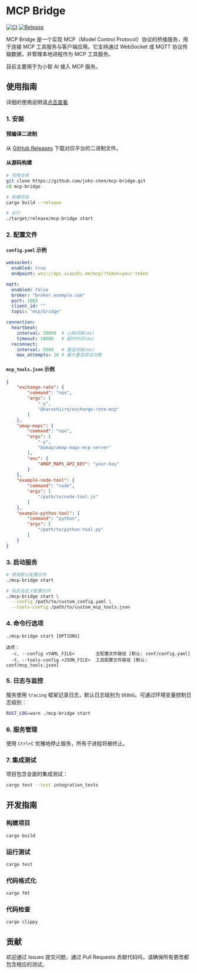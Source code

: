 # MCP Bridge

[![CI](https://github.com/johz-chen/mcp-bridge/actions/workflows/ci.yaml/badge.svg)](https://github.com/johz-chen/mcp-bridge/actions/workflows/ci.yaml)
[![Release](https://github.com/johz-chen/mcp-bridge/actions/workflows/release.yaml/badge.svg)](https://github.com/johz-chen/mcp-bridge/actions/workflows/release.yaml)

MCP Bridge 是一个实现 MCP（Model Control Protocol）协议的桥接服务，用于连接 MCP 工具服务与客户端应用。它支持通过 WebSocket 或 MQTT 协议传输数据，并管理本地进程作为 MCP 工具服务。

目前主要用于为小智 AI 接入 MCP 服务。


## 使用指南

详细的使用说明请[点击查看](https://github.com/johz-chen/mcp-bridge/issues/9)

### 1. 安装

#### 预编译二进制
从 [GitHub Releases](https://github.com/johz-chen/mcp-bridge/releases) 下载对应平台的二进制文件。

#### 从源码构建
```bash
# 克隆仓库
git clone https://github.com/johz-chen/mcp-bridge.git
cd mcp-bridge

# 构建项目
cargo build --release

# 运行
./target/release/mcp-bridge start
```

### 2. 配置文件

#### `config.yaml` 示例
```yaml
websocket:
  enabled: true
  endpoint: wss://api.xiaozhi.me/mcp/?token=your-token

mqtt:
  enabled: false
  broker: "broker.example.com"
  port: 1883
  client_id: ""
  topic: "mcp/bridge"

connection:
  heartbeat:
    interval: 30000  # 心跳间隔(ms)
    timeout: 10000   # 超时时间(ms)
  reconnect:
    interval: 5000   # 重连间隔(ms)
    max_attempts: 10 # 最大重连尝试次数
```

#### `mcp_tools.json` 示例
```json
{
    "exchange-rate": {
        "command": "npx",
        "args": [
            "-y",
            "@karashiiro/exchange-rate-mcp"
        ]
    },
    "amap-maps": {
        "command": "npx",
        "args": [
            "-y",
            "@amap/amap-maps-mcp-server"
        ],
        "env": {
            "AMAP_MAPS_API_KEY": "your-key"
        }
    },
    "example-node-tool": {
        "command": "node",
        "args": [
            "/path/to/node-tool.js"
        ]
    },
    "example-python-tool": {
        "command": "python",
        "args": [
            "/path/to/python-tool.py"
        ]
    }
}

```

### 3. 启动服务

```bash
# 使用默认配置文件
./mcp-bridge start

# 指定自定义配置文件
./mcp-bridge start \
  --config /path/to/custom_config.yaml \
  --tools-config /path/to/custom_mcp_tools.json
```

### 4. 命令行选项

```
./mcp-bridge start [OPTIONS]

选项：
  -c, --config <YAML_FILE>        主配置文件路径 [默认: conf/config.yaml]
  -t, --tools-config <JSON_FILE>  工具配置文件路径 [默认: conf/mcp_tools.json]
```

### 5. 日志与监控

服务使用 `tracing` 框架记录日志，默认日志级别为 `DEBUG`。可通过环境变量控制日志级别：

```bash
RUST_LOG=warn ./mcp-bridge start
```

### 6. 服务管理

使用 `Ctrl+C` 优雅地停止服务，所有子进程将被终止。

### 7. 集成测试

项目包含全面的集成测试：

```bash
cargo test --test integration_tests
```

## 开发指南

### 构建项目

```bash
cargo build
```

### 运行测试

```bash
cargo test
```

### 代码格式化

```bash
cargo fmt
```

### 代码检查

```bash
cargo clippy
```

## 贡献

欢迎通过 Issues 提交问题，通过 Pull Requests 贡献代码吗，请确保所有更改都包含相应的测试。
